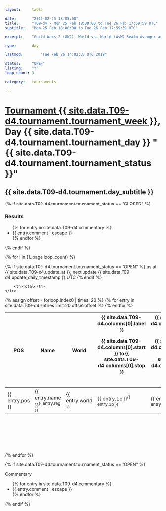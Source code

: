 ```yaml
---
layout: 	table

date: 		"2019-02-25 18:05:00"
title: 		"T09-d4 - Mon 25 Feb 18:00:00 to Tue 26 Feb 17:59:59 UTC"
subtitle: 	"Mon 25 Feb 18:00:00 to Tue 26 Feb 17:59:59 UTC"

excerpt:    "Guild Wars 2 (GW2), World vs. World (WvW) Realm Avenger achivement Tournament. \"Every Kill Counts\""

type:       day

lastmod: 		"Tue Feb 26 14:02:35 UTC 2019"

status:     "OPEN"
listing:    "Y"
loop_count: 3

category: 	tournaments

---
```

<div class="table_header">
    <h1><a href="{{ site.data.T09-d4.tournament.week_url }}">Tournament {{ site.data.T09-d4.tournament.tournament_week }}</a>, Day {{ site.data.T09-d4.tournament.tournament_day }} "{{ site.data.T09-d4.tournament.tournament_status }}"</h1>
    <h2>{{ site.data.T09-d4.tournament.day_subtitle }}</h2> 
</div>

{% if site.data.T09-d4.tournament.tournament_status == "CLOSED" %} 
<div class="commentary">
  <h3>Results</h3>
  <ul>
    {% for entry in site.data.T09-d4.commentary %}
    <li class="commentary_list">{{ entry.comment | escape }}</li>
    {% endfor %}
  </ul>
</div>
{% endif %}


{% for i in (1..page.loop_count) %}

{% if site.data.T09-d4.tournament.tournament_status == "OPEN" %} 
<span class="table_nextupdate">as at {{ site.data.T09-d4.update_at }}, next update {{ site.data.T09-d4.update_daily_timestamp }} UTC</span> 
{% endif %}

<table class="day_table">
  <colgroup>
    <col style="width:18px">
    <col style="width:55px">
    <col style="width:55px">
    <col style="width:12px">
    <col style="width:12px">
    <col style="width:12px">
    <col style="width:12px">
    <col style="width:12px">
    <col style="width:12px">
    <col style="width:12px">
    <col style="width:12px">
    <col style="width:12px">
    <col style="width:12px">
    <col style="width:12px">
    <col style="width:12px">
    <col style="width:12px">
    <col style="width:12px">
    <col style="width:12px">
    <col style="width:12px">
    <col style="width:12px">
    <col style="width:12px">
    <col style="width:12px">
    <col style="width:12px">
    <col style="width:12px">
    <col style="width:12px">
    <col style="width:12px">
    <col style="width:12px">
    <col style="width:18px">
  </colgroup>  
  <thead>
    <tr>
        <th>POS</th>
        <th class="AlignLeft">Name</th>
        <th class="AlignLeft">World</th>

<th><div class="label">{{ site.data.T09-d4.columns[0].label }}<p class="onhover">{{ site.data.T09-d4.columns[0].start }} to {{ site.data.T09-d4.columns[0].stop }}</p></div>​</th>
<th><div class="label">{{ site.data.T09-d4.columns[1].label }}<p class="onhover">{{ site.data.T09-d4.columns[1].start }} to {{ site.data.T09-d4.columns[1].stop }}</p></div>​</th>
<th><div class="label">{{ site.data.T09-d4.columns[2].label }}<p class="onhover">{{ site.data.T09-d4.columns[2].start }} to {{ site.data.T09-d4.columns[2].stop }}</p></div>​</th>
<th><div class="label">{{ site.data.T09-d4.columns[3].label }}<p class="onhover">{{ site.data.T09-d4.columns[3].start }} to {{ site.data.T09-d4.columns[3].stop }}</p></div>​</th>
<th><div class="label">{{ site.data.T09-d4.columns[4].label }}<p class="onhover">{{ site.data.T09-d4.columns[4].start }} to {{ site.data.T09-d4.columns[4].stop }}</p></div>​</th>
<th><div class="label">{{ site.data.T09-d4.columns[5].label }}<p class="onhover">{{ site.data.T09-d4.columns[5].start }} to {{ site.data.T09-d4.columns[5].stop }}</p></div>​</th>
<th><div class="label">{{ site.data.T09-d4.columns[6].label }}<p class="onhover">{{ site.data.T09-d4.columns[6].start }} to {{ site.data.T09-d4.columns[6].stop }}</p></div>​</th>
<th><div class="label">{{ site.data.T09-d4.columns[7].label }}<p class="onhover">{{ site.data.T09-d4.columns[7].start }} to {{ site.data.T09-d4.columns[7].stop }}</p></div>​</th>
<th><div class="label">{{ site.data.T09-d4.columns[8].label }}<p class="onhover">{{ site.data.T09-d4.columns[8].start }} to {{ site.data.T09-d4.columns[8].stop }}</p></div>​</th>
<th><div class="label">{{ site.data.T09-d4.columns[9].label }}<p class="onhover">{{ site.data.T09-d4.columns[9].start }} to {{ site.data.T09-d4.columns[9].stop }}</p></div>​</th>
<th><div class="label">{{ site.data.T09-d4.columns[10].label }}<p class="onhover">{{ site.data.T09-d4.columns[10].start }} to {{ site.data.T09-d4.columns[10].stop }}</p></div>​</th>

<th><div class="label">{{ site.data.T09-d4.columns[11].label }}<p class="onhover">{{ site.data.T09-d4.columns[11].start }} to {{ site.data.T09-d4.columns[11].stop }}</p></div>​</th>
<th><div class="label">{{ site.data.T09-d4.columns[12].label }}<p class="onhover">{{ site.data.T09-d4.columns[12].start }} to {{ site.data.T09-d4.columns[12].stop }}</p></div>​</th>
<th><div class="label">{{ site.data.T09-d4.columns[13].label }}<p class="onhover">{{ site.data.T09-d4.columns[13].start }} to {{ site.data.T09-d4.columns[13].stop }}</p></div>​</th>
<th><div class="label">{{ site.data.T09-d4.columns[14].label }}<p class="onhover">{{ site.data.T09-d4.columns[14].start }} to {{ site.data.T09-d4.columns[14].stop }}</p></div>​</th>
<th><div class="label">{{ site.data.T09-d4.columns[15].label }}<p class="onhover">{{ site.data.T09-d4.columns[15].start }} to {{ site.data.T09-d4.columns[15].stop }}</p></div>​</th>
<th><div class="label">{{ site.data.T09-d4.columns[16].label }}<p class="onhover">{{ site.data.T09-d4.columns[16].start }} to {{ site.data.T09-d4.columns[16].stop }}</p></div>​</th>
<th><div class="label">{{ site.data.T09-d4.columns[17].label }}<p class="onhover">{{ site.data.T09-d4.columns[17].start }} to {{ site.data.T09-d4.columns[17].stop }}</p></div>​</th>
<th><div class="label">{{ site.data.T09-d4.columns[18].label }}<p class="onhover">{{ site.data.T09-d4.columns[18].start }} to {{ site.data.T09-d4.columns[18].stop }}</p></div>​</th>
<th><div class="label">{{ site.data.T09-d4.columns[19].label }}<p class="onhover">{{ site.data.T09-d4.columns[19].start }} to {{ site.data.T09-d4.columns[19].stop }}</p></div>​</th>
<th><div class="label">{{ site.data.T09-d4.columns[20].label }}<p class="onhover">{{ site.data.T09-d4.columns[20].start }} to {{ site.data.T09-d4.columns[20].stop }}</p></div>​</th>

<th><div class="label">{{ site.data.T09-d4.columns[21].label }}<p class="onhover">{{ site.data.T09-d4.columns[21].start }} to {{ site.data.T09-d4.columns[21].stop }}</p></div>​</th>
<th><div class="label">{{ site.data.T09-d4.columns[22].label }}<p class="onhover">{{ site.data.T09-d4.columns[22].start }} to {{ site.data.T09-d4.columns[22].stop }}</p></div>​</th>
<th><div class="label">{{ site.data.T09-d4.columns[23].label }}<p class="onhover">{{ site.data.T09-d4.columns[23].start }} to {{ site.data.T09-d4.columns[23].stop }}</p></div>​</th>

        <th>Total</th>
    </tr>
  </thead>
  {% assign offset = forloop.index0 | times: 20 %}
<tbody>
{% for entry in site.data.T09-d4.entries limit:20 offset:offset %}
  <tr>
    <td class="pl{{ entry.pos }}">{{ entry.pos }}</td>
    <td class="AlignLeft">{{ entry.name }}<sup>{{ entry.reg }}</sup></td>
    <td class="AlignLeft">{{ entry.world }}</td>
    <td class="pl{{ entry.1p }}">{{ entry.1c }}<sup>{{ entry.1p }}</sup></td>
    <td class="pl{{ entry.2p }}">{{ entry.2c }}<sup>{{ entry.2p }}</sup></td>
    <td class="pl{{ entry.3p }}">{{ entry.3c }}<sup>{{ entry.3p }}</sup></td>
    <td class="pl{{ entry.4p }}">{{ entry.4c }}<sup>{{ entry.4p }}</sup></td>
    <td class="pl{{ entry.5p }}">{{ entry.5c }}<sup>{{ entry.5p }}</sup></td>
    <td class="pl{{ entry.6p }}">{{ entry.6c }}<sup>{{ entry.6p }}</sup></td>
    <td class="pl{{ entry.7p }}">{{ entry.7c }}<sup>{{ entry.7p }}</sup></td>
    <td class="pl{{ entry.8p }}">{{ entry.8c }}<sup>{{ entry.8p }}</sup></td>
    <td class="pl{{ entry.9p }}">{{ entry.9c }}<sup>{{ entry.9p }}</sup></td>
    <td class="pl{{ entry.10p }}">{{ entry.10c }}<sup>{{ entry.10p }}</sup></td>
    <td class="pl{{ entry.11p }}">{{ entry.11c }}<sup>{{ entry.11p }}</sup></td>
    <td class="pl{{ entry.12p }}">{{ entry.12c }}<sup>{{ entry.12p }}</sup></td>
    <td class="pl{{ entry.13p }}">{{ entry.13c }}<sup>{{ entry.13p }}</sup></td>
    <td class="pl{{ entry.14p }}">{{ entry.14c }}<sup>{{ entry.14p }}</sup></td>
    <td class="pl{{ entry.15p }}">{{ entry.15c }}<sup>{{ entry.15p }}</sup></td>
    <td class="pl{{ entry.16p }}">{{ entry.16c }}<sup>{{ entry.16p }}</sup></td>
    <td class="pl{{ entry.17p }}">{{ entry.17c }}<sup>{{ entry.17p }}</sup></td>
    <td class="pl{{ entry.18p }}">{{ entry.18c }}<sup>{{ entry.18p }}</sup></td>
    <td class="pl{{ entry.19p }}">{{ entry.19c }}<sup>{{ entry.19p }}</sup></td>
    <td class="pl{{ entry.20p }}">{{ entry.20c }}<sup>{{ entry.20p }}</sup></td>
    <td class="pl{{ entry.21p }}">{{ entry.21c }}<sup>{{ entry.21p }}</sup></td>
    <td class="pl{{ entry.22p }}">{{ entry.22c }}<sup>{{ entry.22p }}</sup></td>
    <td class="pl{{ entry.23p }}">{{ entry.23c }}<sup>{{ entry.23p }}</sup></td>
    <td class="pl{{ entry.24p }}">{{ entry.24c }}<sup>{{ entry.24p }}</sup></td>
    <td>{{ entry.total }}</td>
  </tr>
{% endfor %}  
</tbody>
</table>
<div class="leaderboard">
  <script async src="//pagead2.googlesyndication.com/pagead/js/adsbygoogle.js"></script>
  <!-- 728x90 -->
  <ins class="adsbygoogle"
       style="display:inline-block;width:728px;height:90px"
       data-ad-client="ca-pub-3274917281288240"
       data-ad-slot="3870538733"></ins>
  <script>
  (adsbygoogle = window.adsbygoogle || []).push({});
  </script>    
</div>
<br />
{% endfor %}

{% if site.data.T09-d4.tournament.tournament_status == "OPEN" %} 
<div class="commentary">
  <span class="commentary_title">Commentary</span>
  <ul>
    {% for entry in site.data.T09-d4.commentary %}
    <li class="commentary_list">{{ entry.comment | escape }}</li>
    {% endfor %}
  </ul>
</div>
{% endif %}


